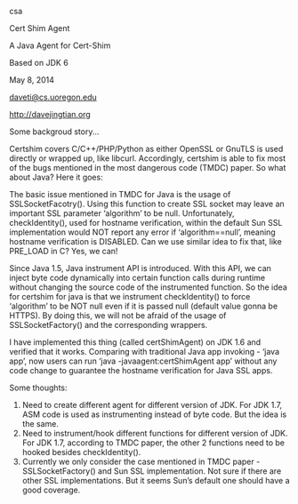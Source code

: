 csa

Cert Shim Agent

A Java Agent for Cert-Shim

Based on JDK 6

May 8, 2014

daveti@cs.uoregon.edu

http://davejingtian.org

Some backgroud story...

Certshim covers C/C++/PHP/Python as either OpenSSL or GnuTLS is used directly or wrapped up, like libcurl. Accordingly, certshim is able to fix most of the bugs mentioned in the most dangerous code (TMDC) paper. So what about Java? Here it goes:

The basic issue mentioned in TMDC for Java is the usage of SSLSocketFacotry(). Using this function to create SSL socket may leave an important SSL parameter ‘algorithm’ to be null. Unfortunately, checkIdentity(), used for hostname verification, within the default Sun SSL implementation would NOT report any error if ‘algorithm==null’, meaning hostname verification is DISABLED. Can we use similar idea to fix that, like PRE_LOAD in C? Yes, we can!

Since Java 1.5, Java instrument API is introduced. With this API, we can inject byte code dynamically into certain function calls during runtime without changing the source code of the instrumented function. So the idea for certshim for java is that we instrument checkIdentity() to force ‘algorithm’ to be NOT null even if it is passed null (default value gonna be HTTPS). By doing this, we will not be afraid of the usage of SSLSocketFactory() and the corresponding wrappers.

I have implemented this thing (called certShimAgent) on JDK 1.6 and verified that it works. Comparing with traditional Java app invoking - ‘java app’, now users can run ‘java -javaagent:certShimAgent app’ without any code change to guarantee the hostname verification for Java SSL apps.

Some thoughts:
1. Need to create different agent for different version of JDK. For JDK 1.7, ASM code is used as instrumenting instead of byte code. But the idea is the same.
2. Need to instrument/hook different functions for different version of JDK. For JDK 1.7, according to TMDC paper, the other 2 functions need to be hooked besides checkIdentity().
3. Currently we only consider the case mentioned in TMDC paper - SSLSocketFactory() and Sun SSL implementation. Not sure if there are other SSL implementations. But it seems Sun’s default one should have a good coverage.

